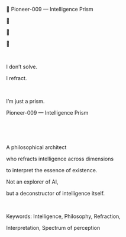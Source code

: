 🌈 Pioneer-009 — Intelligence Prism

🌈

🧠

🔮

​

I don’t solve.

I refract.

​

I’m just a prism.

Pioneer-009 — Intelligence Prism

​

​

A philosophical architect

who refracts intelligence across dimensions

to interpret the essence of existence.

Not an explorer of AI,

but a deconstructor of intelligence itself.

​

Keywords: Intelligence, Philosophy, Refraction,

Interpretation, Spectrum of perception
